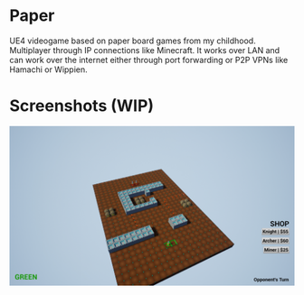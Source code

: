 # Paper
UE4 videogame based on paper board games from my childhood. Multiplayer through IP connections like Minecraft. It works over LAN and can work over the internet either through port forwarding or P2P VPNs like Hamachi or Wippien.

# Screenshots (WIP)
![Screenshot_01](https://raw.githubusercontent.com/goodtrailer/Paper/master/Screenshots/Screenshot_01.png)
